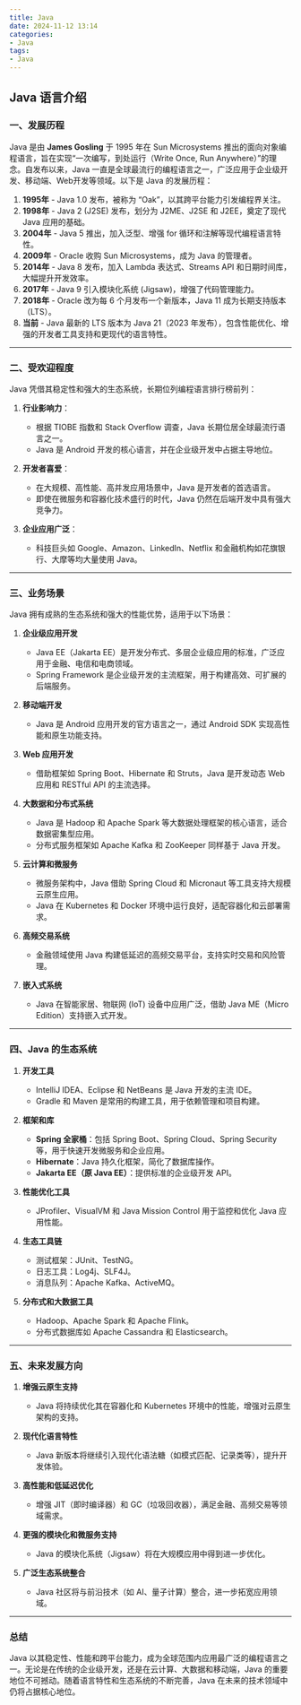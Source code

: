 ```yaml
---
title: Java
date: 2024-11-12 13:14  
categories:
- Java
tags:
- Java
---
```


## Java 语言介绍  

### 一、发展历程  
Java 是由 **James Gosling** 于 1995 年在 Sun Microsystems 推出的面向对象编程语言，旨在实现“一次编写，到处运行（Write Once, Run Anywhere）”的理念。自发布以来，Java 一直是全球最流行的编程语言之一，广泛应用于企业级开发、移动端、Web开发等领域。以下是 Java 的发展历程：  

1. **1995年** - Java 1.0 发布，被称为 “Oak”，以其跨平台能力引发编程界关注。  
2. **1998年** - Java 2 (J2SE) 发布，划分为 J2ME、J2SE 和 J2EE，奠定了现代 Java 应用的基础。  
3. **2004年** - Java 5 推出，加入泛型、增强 for 循环和注解等现代编程语言特性。  
4. **2009年** - Oracle 收购 Sun Microsystems，成为 Java 的管理者。  
5. **2014年** - Java 8 发布，加入 Lambda 表达式、Streams API 和日期时间库，大幅提升开发效率。  
6. **2017年** - Java 9 引入模块化系统 (Jigsaw)，增强了代码管理能力。  
7. **2018年** - Oracle 改为每 6 个月发布一个新版本，Java 11 成为长期支持版本（LTS）。  
8. **当前** - Java 最新的 LTS 版本为 Java 21（2023 年发布），包含性能优化、增强的开发者工具支持和更现代的语言特性。  

---

### 二、受欢迎程度  
Java 凭借其稳定性和强大的生态系统，长期位列编程语言排行榜前列：  

1. **行业影响力**：  
   - 根据 TIOBE 指数和 Stack Overflow 调查，Java 长期位居全球最流行语言之一。  
   - Java 是 Android 开发的核心语言，并在企业级开发中占据主导地位。  

2. **开发者喜爱**：  
   - 在大规模、高性能、高并发应用场景中，Java 是开发者的首选语言。  
   - 即使在微服务和容器化技术盛行的时代，Java 仍然在后端开发中具有强大竞争力。  

3. **企业应用广泛**：  
   - 科技巨头如 Google、Amazon、LinkedIn、Netflix 和金融机构如花旗银行、大摩等均大量使用 Java。  

---

### 三、业务场景  
Java 拥有成熟的生态系统和强大的性能优势，适用于以下场景：  

1. **企业级应用开发**  
   - Java EE（Jakarta EE）是开发分布式、多层企业级应用的标准，广泛应用于金融、电信和电商领域。  
   - Spring Framework 是企业级开发的主流框架，用于构建高效、可扩展的后端服务。  

2. **移动端开发**  
   - Java 是 Android 应用开发的官方语言之一，通过 Android SDK 实现高性能和原生功能支持。  

3. **Web 应用开发**  
   - 借助框架如 Spring Boot、Hibernate 和 Struts，Java 是开发动态 Web 应用和 RESTful API 的主流选择。  

4. **大数据和分布式系统**  
   - Java 是 Hadoop 和 Apache Spark 等大数据处理框架的核心语言，适合数据密集型应用。  
   - 分布式服务框架如 Apache Kafka 和 ZooKeeper 同样基于 Java 开发。  

5. **云计算和微服务**  
   - 微服务架构中，Java 借助 Spring Cloud 和 Micronaut 等工具支持大规模云原生应用。  
   - Java 在 Kubernetes 和 Docker 环境中运行良好，适配容器化和云部署需求。  

6. **高频交易系统**  
   - 金融领域使用 Java 构建低延迟的高频交易平台，支持实时交易和风险管理。  

7. **嵌入式系统**  
   - Java 在智能家居、物联网 (IoT) 设备中应用广泛，借助 Java ME（Micro Edition）支持嵌入式开发。  

---

### 四、Java 的生态系统  

1. **开发工具**  
   - IntelliJ IDEA、Eclipse 和 NetBeans 是 Java 开发的主流 IDE。  
   - Gradle 和 Maven 是常用的构建工具，用于依赖管理和项目构建。  

2. **框架和库**  
   - **Spring 全家桶**：包括 Spring Boot、Spring Cloud、Spring Security 等，用于快速开发微服务和企业应用。  
   - **Hibernate**：Java 持久化框架，简化了数据库操作。  
   - **Jakarta EE（原 Java EE）**：提供标准的企业级开发 API。  

3. **性能优化工具**  
   - JProfiler、VisualVM 和 Java Mission Control 用于监控和优化 Java 应用性能。  

4. **生态工具链**  
   - 测试框架：JUnit、TestNG。  
   - 日志工具：Log4j、SLF4J。  
   - 消息队列：Apache Kafka、ActiveMQ。  

5. **分布式和大数据工具**  
   - Hadoop、Apache Spark 和 Apache Flink。  
   - 分布式数据库如 Apache Cassandra 和 Elasticsearch。  

---

### 五、未来发展方向  

1. **增强云原生支持**  
   - Java 将持续优化其在容器化和 Kubernetes 环境中的性能，增强对云原生架构的支持。  

2. **现代化语言特性**  
   - Java 新版本将继续引入现代化语法糖（如模式匹配、记录类等），提升开发体验。  

3. **高性能和低延迟优化**  
   - 增强 JIT（即时编译器）和 GC（垃圾回收器），满足金融、高频交易等领域需求。  

4. **更强的模块化和微服务支持**  
   - Java 的模块化系统（Jigsaw）将在大规模应用中得到进一步优化。  

5. **广泛生态系统整合**  
   - Java 社区将与前沿技术（如 AI、量子计算）整合，进一步拓宽应用领域。  

---

### 总结  
Java 以其稳定性、性能和跨平台能力，成为全球范围内应用最广泛的编程语言之一。无论是在传统的企业级开发，还是在云计算、大数据和移动端，Java 的重要地位不可撼动。随着语言特性和生态系统的不断完善，Java 在未来的技术领域中仍将占据核心地位。  